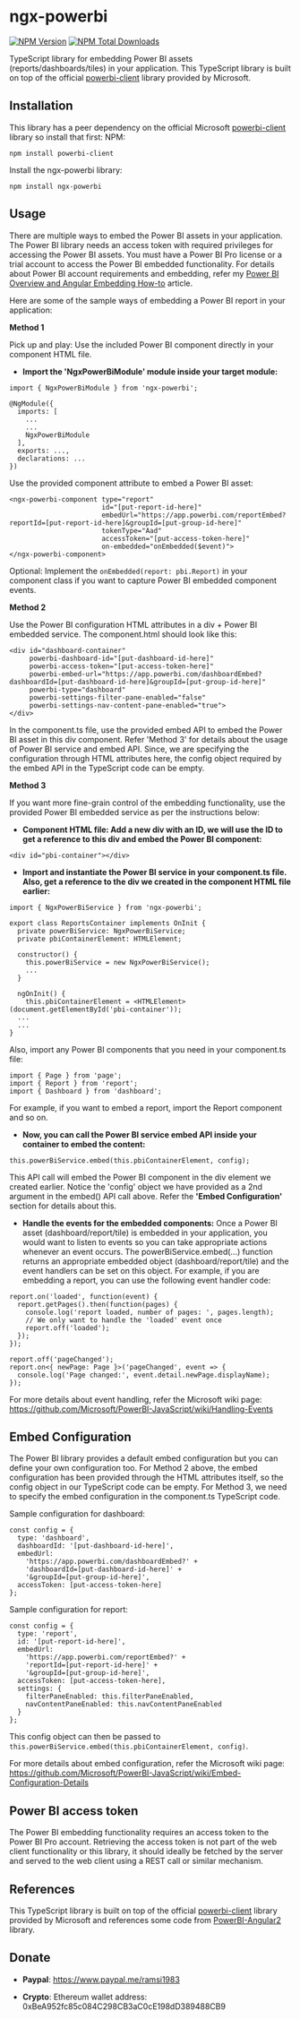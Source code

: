 # ngx-powerbi

[![NPM Version](https://img.shields.io/npm/v/ngx-powerbi.svg)](https://www.npmjs.com/package/ngx-powerbi)
[![NPM Total Downloads](https://img.shields.io/npm/dt/ngx-powerbi.svg)](https://www.npmjs.com/package/ngx-powerbi)

TypeScript library for embedding Power BI assets (reports/dashboards/tiles) in your application. This TypeScript library is built on top of the official [powerbi-client](https://www.npmjs.com/package/powerbi-client) library provided by Microsoft.

## Installation

This library has a peer dependency on the official Microsoft [powerbi-client](https://www.npmjs.com/package/powerbi-client) library so install that first:
NPM:

```
npm install powerbi-client
```

Install the ngx-powerbi library:

```
npm install ngx-powerbi
```

## Usage

There are multiple ways to embed the Power BI assets in your application. The Power BI library needs an access token with required privileges for accessing the Power BI assets. You must have a Power BI Pro license or a trial account to access the Power BI embedded functionality. For details about Power BI account requirements and embedding, refer my [Power BI Overview and Angular Embedding How-to](https://medium.com/@ramandeep.singh.1983/power-bi-overview-and-angular-embedding-how-to-f73390f4a399) article.

Here are some of the sample ways of embedding a Power BI report in your application:

**Method 1**

Pick up and play: Use the included Power BI component directly in your component HTML file.

- **Import the 'NgxPowerBiModule' module inside your target module:**

```
import { NgxPowerBiModule } from 'ngx-powerbi';

@NgModule({
  imports: [
    ...
    ...
    NgxPowerBiModule
  ],
  exports: ...,
  declarations: ...
})
```

Use the provided component attribute to embed a Power BI asset:

```
<ngx-powerbi-component type="report"
                       id="[put-report-id-here]"
                       embedUrl="https://app.powerbi.com/reportEmbed?reportId=[put-report-id-here]&groupId=[put-group-id-here]"
                       tokenType="Aad"
                       accessToken="[put-access-token-here]"
                       on-embedded="onEmbedded($event)">
</ngx-powerbi-component>
```

Optional: Implement the `onEmbedded(report: pbi.Report)` in your component class if you want to capture Power BI embedded component events.

**Method 2**

Use the Power BI configuration HTML attributes in a div + Power BI embedded service. The component.html should look like this:

```
<div id="dashboard-container"
     powerbi-dashboard-id="[put-dashboard-id-here]"
     powerbi-access-token="[put-access-token-here]"
     powerbi-embed-url="https://app.powerbi.com/dashboardEmbed?dashboardId=[put-dashboard-id-here]&groupId=[put-group-id-here]"
     powerbi-type="dashboard"
     powerbi-settings-filter-pane-enabled="false"
     powerbi-settings-nav-content-pane-enabled="true">
</div>
```

In the component.ts file, use the provided embed API to embed the Power BI asset in this div component. Refer 'Method 3' for details about the usage of Power BI service and embed API. Since, we are specifying the configuration through HTML attributes here, the config object required by the embed API in the TypeScript code can be empty.

**Method 3**

If you want more fine-grain control of the embedding functionality, use the provided Power BI embedded service as per the instructions below:

- **Component HTML file: Add a new div with an ID, we will use the ID to get a reference to this div and embed the Power BI component:**

```
<div id="pbi-container"></div>
```

- **Import and instantiate the Power BI service in your component.ts file. Also, get a reference to the div we created in the component HTML file earlier:**

```
import { NgxPowerBiService } from 'ngx-powerbi';

export class ReportsContainer implements OnInit {
  private powerBiService: NgxPowerBiService;
  private pbiContainerElement: HTMLElement;

  constructor() {
    this.powerBiService = new NgxPowerBiService();
    ...
  }

  ngOnInit() {
    this.pbiContainerElement = <HTMLElement>(document.getElementById('pbi-container'));
  ...
  ...
}
```

Also, import any Power BI components that you need in your component.ts file:

```
import { Page } from 'page';
import { Report } from 'report';
import { Dashboard } from 'dashboard';
```

For example, if you want to embed a report, import the Report component and so on.

- **Now, you can call the Power BI service embed API inside your container to embed the content:**

```
this.powerBiService.embed(this.pbiContainerElement, config);
```

This API call will embed the Power BI component in the div element we created earlier. Notice the 'config' object we have provided as a 2nd argument in the embed() API call above. Refer the **'Embed Configuration'** section for details about this.

- **Handle the events for the embedded components:**
  Once a Power BI asset (dashboard/report/tile) is embedded in your application, you would want to listen to events so you can take appropriate actions whenever an event occurs. The powerBiService.embed(...) function returns an appropriate embedded object (dashboard/report/tile) and the event handlers can be set on this object. For example, if you are embedding a report, you can use the following event handler code:

```
report.on('loaded', function(event) {
  report.getPages().then(function(pages) {
    console.log('report loaded, number of pages: ', pages.length);
    // We only want to handle the 'loaded' event once
    report.off('loaded');
  });
});

report.off('pageChanged');
report.on<{ newPage: Page }>('pageChanged', event => {
  console.log('Page changed:', event.detail.newPage.displayName);
});
```

For more details about event handling, refer the Microsoft wiki page: https://github.com/Microsoft/PowerBI-JavaScript/wiki/Handling-Events

## Embed Configuration

The Power BI library provides a default embed configuration but you can define your own configuration too. For Method 2 above, the embed configuration has been provided through the HTML attributes itself, so the config object in our TypeScript code can be empty. For Method 3, we need to specify the embed configuration in the component.ts TypeScript code.

Sample configuration for dashboard:

```
const config = {
  type: 'dashboard',
  dashboardId: '[put-dashboard-id-here]',
  embedUrl:
    'https://app.powerbi.com/dashboardEmbed?' +
    'dashboardId=[put-dashboard-id-here]' +
    '&groupId=[put-group-id-here]',
  accessToken: [put-access-token-here]
};
```

Sample configuration for report:

```
const config = {
  type: 'report',
  id: '[put-report-id-here]',
  embedUrl:
    'https://app.powerbi.com/reportEmbed?' +
    'reportId=[put-report-id-here]' +
    '&groupId=[put-group-id-here]',
  accessToken: [put-access-token-here],
  settings: {
    filterPaneEnabled: this.filterPaneEnabled,
    navContentPaneEnabled: this.navContentPaneEnabled
  }
};
```

This config object can then be passed to `this.powerBiService.embed(this.pbiContainerElement, config)`.

For more details about embed configuration, refer the Microsoft wiki page: https://github.com/Microsoft/PowerBI-JavaScript/wiki/Embed-Configuration-Details

## Power BI access token

The Power BI embedding functionality requires an access token to the Power BI Pro account. Retrieving the access token is not part of the web client functionality or this library, it should ideally be fetched by the server and served to the web client using a REST call or similar mechanism.

## References

This TypeScript library is built on top of the official [powerbi-client](https://www.npmjs.com/package/powerbi-client) library provided by Microsoft and references some code from [PowerBI-Angular2](https://github.com/diego-d5000/PowerBI-Angular2) library.

## Donate

- **Paypal**: https://www.paypal.me/ramsi1983

- **Crypto**: Ethereum wallet address: 0xBeA952fc85c084C298CB3aC0cE198dD389488CB9
